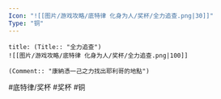 ```yaml
---
Icon: "![[图片/游戏攻略/底特律 化身为人/奖杯/全力追查.png|30]]"
Type: "铜"
---
```

```ad-common-bronze-trophy
title: (Title:: "全力追查")
![[图片/游戏攻略/底特律 化身为人/奖杯/全力追查.png|100]]

(Comment:: "康納憑一己之力找出耶利哥的地點")
```

#底特律/奖杯 #奖杯 #铜
